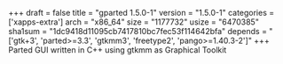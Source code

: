 +++
draft = false
title = "gparted 1.5.0-1"
version = "1.5.0-1"
categories = ['xapps-extra']
arch = "x86_64"
size = "1177732"
usize = "6470385"
sha1sum = "1dc9418d11095cb7417810bc7fec53f114642bfa"
depends = "['gtk+3', 'parted>=3.3', 'gtkmm3', 'freetype2', 'pango>=1.40.3-2']"
+++
Parted GUI written in C++ using gtkmm as Graphical Toolkit